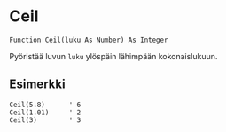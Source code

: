 <!--math-->
Ceil
====

```eppabasic
Function Ceil(luku As Number) As Integer
```

Pyöristää luvun `luku` ylöspäin lähimpään kokonaislukuun.

Esimerkki
---------
```eppabasic
Ceil(5.8)      ' 6
Ceil(1.01)     ' 2
Ceil(3)        ' 3
```
